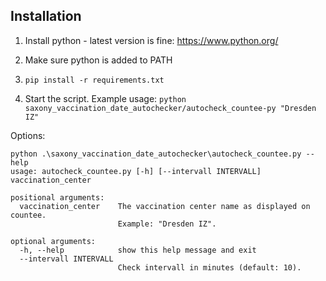 Installation
------------

1. Install python - latest version is fine: https://www.python.org/

2. Make sure python is added to PATH

3. ```pip install -r requirements.txt```

4. Start the script. Example usage:
```python saxony_vaccination_date_autochecker/autocheck_countee-py "Dresden IZ"```


Options:

```
python .\saxony_vaccination_date_autochecker\autocheck_countee.py --help
usage: autocheck_countee.py [-h] [--intervall INTERVALL] vaccination_center

positional arguments:
  vaccination_center    The vaccination center name as displayed on countee.
                        Example: "Dresden IZ".

optional arguments:
  -h, --help            show this help message and exit
  --intervall INTERVALL
                        Check intervall in minutes (default: 10).
```
